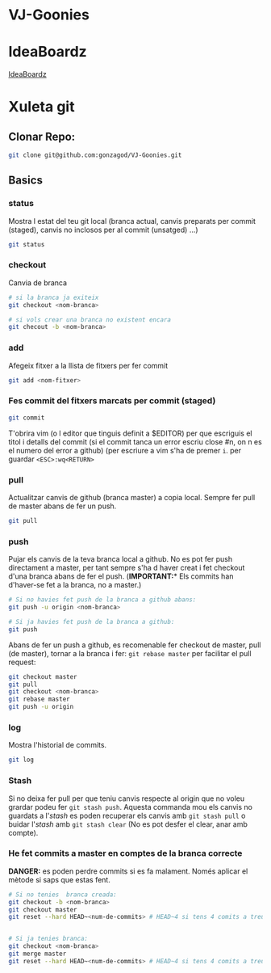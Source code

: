 # VJ-Goonies

# IdeaBoardz
[IdeaBoardz](https://ideaboardz.com/for/VJ-Goonies/3781511)

# Xuleta git

## Clonar Repo:
```bash
git clone git@github.com:gonzagod/VJ-Goonies.git
```
## Basics

### status

Mostra l estat del teu git local
(branca actual, canvis preparats per commit (staged), canvis no inclosos per al commit (unsatged) ...)
```bash
git status
```

### checkout
Canvia de branca
```bash
# si la branca ja exiteix
git checkout <nom-branca>

# si vols crear una branca no existent encara
git checout -b <nom-branca>
```

### add
Afegeix fitxer a la llista de fitxers per fer commit
``` bash
git add <nom-fitxer>
```

### Fes commit del fitxers marcats per commit (staged)

```bash
git commit
```
T'obrira vim (o l editor que tinguis definit a $EDITOR) per que escriguis el titol i 
detalls del commit (si el commit tanca un error escriu close #n, on n es el numero del error a github)
 (per escriure a vim s'ha de premer `i`. per guardar `<ESC>:wq<RETURN>`
 
### pull
Actualitzar canvis de github (branca master) a copia local. Sempre fer pull de master abans de fer un push.
```bash
git pull
```
### push

Pujar els canvis de la teva branca local a github. No es pot fer push directament a master, per tant sempre s'ha d haver 
creat i fet checkout d'una branca abans de fer el push. (**IMPORTANT:*** Els commits han d'haver-se fet a la branca, no a master.)
```bash
# Si no havies fet push de la branca a github abans:
git push -u origin <nom-branca>

# Si ja havies fet push de la branca a github:
git push
```
Abans de fer un push a github, es recomenable fer checkout de master, pull (de master), tornar a la branca i fer: `git rebase master` per
facilitar el pull request:
```bash
git checkout master
git pull
git checkout <nom-branca>
git rebase master
git push -u origin
```

### log
Mostra l'historial de commits.
```bash
git log
```

### Stash
Si no deixa fer pull per que teniu canvis respecte al origin que no voleu grardar podeu fer `git stash push`. Aquesta commanda mou els canvis no guardats a
l'*stash* es poden recuperar els canvis amb `git stash pull` o buidar l'*stash* amb `git stash clear` (No es pot desfer el clear, anar amb compte).

### He fet commits a master en comptes de la branca correcte
**DANGER:** es poden perdre commits si es fa malament. Només aplicar el mètode si saps que estas fent.
```bash
# Si no tenies  branca creada:
git checkout -b <nom-branca>
git checkout master
git reset --hard HEAD~<num-de-commits> # HEAD~4 si tens 4 comits a treure de master


# Si ja tenies branca:
git checkout <nom-branca>
git merge master
git reset --hard HEAD~<num-de-commits> # HEAD~4 si tens 4 comits a treure de master
```
